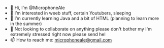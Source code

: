 - 👋 Hi, I’m @MicrophoneAle
- 👀 I’m interested in weeb stuff, certain Youtubers, sleeping
- 🌱 I’m currently learning Java and a bit of HTML (planning to learn more in the summer)
- 💞️ Not looking to collaborate on anything please don't bother my I'm extremely stressed right now please send hel
- 📫 How to reach me: microphoneale@gmail.com

<!---
MicrophoneAle/MicrophoneAle is a ✨ special ✨ repository because its `README.md` (this file) appears on your GitHub profile.
You can click the Preview link to take a look at your changes.
--->
